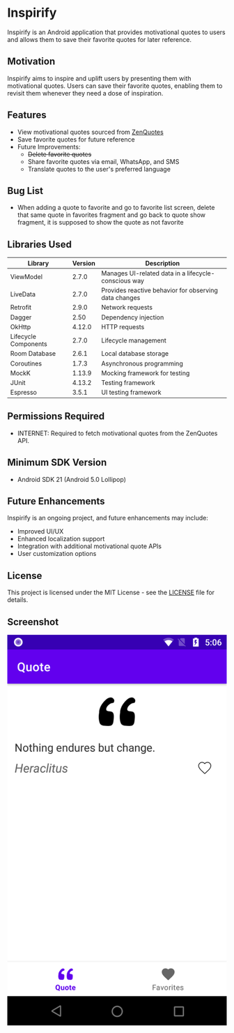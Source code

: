 # Inspirify

Inspirify is an Android application that provides motivational quotes to users and allows them to save their favorite quotes for later reference.

## Motivation
Inspirify aims to inspire and uplift users by presenting them with motivational quotes. Users can save their favorite quotes, enabling them to revisit them whenever they need a dose of inspiration.

## Features
- View motivational quotes sourced from [ZenQuotes](https://zenquotes.io/)
- Save favorite quotes for future reference
- Future Improvements:
    - ~~Delete favorite quotes~~
    - Share favorite quotes via email, WhatsApp, and SMS
    - Translate quotes to the user's preferred language

## Bug List
- When adding a quote to favorite and go to favorite list screen, delete that same quote in favorites fragment and go back to quote show fragment, it is supposed to show the quote as not favorite

## Libraries Used

| Library              | Version | Description                                           |
|----------------------|---------|-------------------------------------------------------|
| ViewModel            | 2.7.0   | Manages UI-related data in a lifecycle-conscious way  |
| LiveData             | 2.7.0   | Provides reactive behavior for observing data changes |
| Retrofit             | 2.9.0   | Network requests                                      |
| Dagger               | 2.50    | Dependency injection                                  |
| OkHttp               | 4.12.0  | HTTP requests                                         |
| Lifecycle Components | 2.7.0   | Lifecycle management                                  |
| Room Database        | 2.6.1   | Local database storage                                |
| Coroutines           | 1.7.3   | Asynchronous programming                              |
| MockK                | 1.13.9  | Mocking framework for testing                         |
| JUnit                | 4.13.2  | Testing framework                                     |
| Espresso             | 3.5.1   | UI testing framework                                  |

## Permissions Required
- INTERNET: Required to fetch motivational quotes from the ZenQuotes API.

## Minimum SDK Version
- Android SDK 21 (Android 5.0 Lollipop)

## Future Enhancements
Inspirify is an ongoing project, and future enhancements may include:
- Improved UI/UX
- Enhanced localization support
- Integration with additional motivational quote APIs
- User customization options

## License
This project is licensed under the MIT License - see the [LICENSE](LICENSE) file for details.

## Screenshot
![Root Screen](rootscreen.png)
